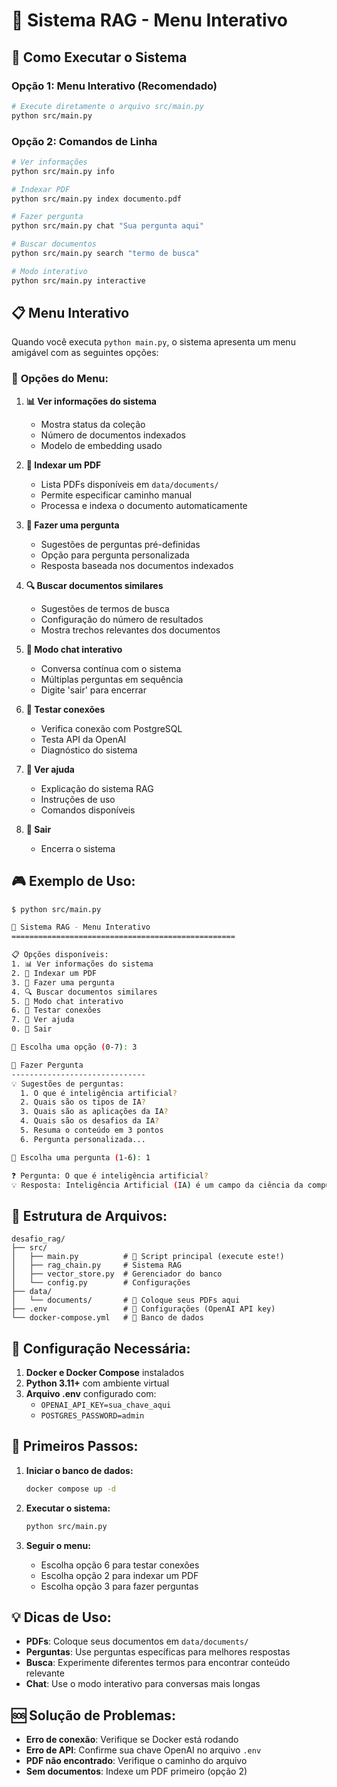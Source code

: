 # 🤖 Sistema RAG - Menu Interativo

## 🚀 Como Executar o Sistema

### **Opção 1: Menu Interativo (Recomendado)**
```bash
# Execute diretamente o arquivo src/main.py
python src/main.py
```

### **Opção 2: Comandos de Linha**
```bash
# Ver informações
python src/main.py info

# Indexar PDF
python src/main.py index documento.pdf

# Fazer pergunta
python src/main.py chat "Sua pergunta aqui"

# Buscar documentos
python src/main.py search "termo de busca"

# Modo interativo
python src/main.py interactive
```

## 📋 Menu Interativo

Quando você executa `python main.py`, o sistema apresenta um menu amigável com as seguintes opções:

### 🎯 **Opções do Menu:**

1. **📊 Ver informações do sistema**
   - Mostra status da coleção
   - Número de documentos indexados
   - Modelo de embedding usado

2. **📄 Indexar um PDF**
   - Lista PDFs disponíveis em `data/documents/`
   - Permite especificar caminho manual
   - Processa e indexa o documento automaticamente

3. **💬 Fazer uma pergunta**
   - Sugestões de perguntas pré-definidas
   - Opção para pergunta personalizada
   - Resposta baseada nos documentos indexados

4. **🔍 Buscar documentos similares**
   - Sugestões de termos de busca
   - Configuração do número de resultados
   - Mostra trechos relevantes dos documentos

5. **🤖 Modo chat interativo**
   - Conversa contínua com o sistema
   - Múltiplas perguntas em sequência
   - Digite 'sair' para encerrar

6. **🧪 Testar conexões**
   - Verifica conexão com PostgreSQL
   - Testa API da OpenAI
   - Diagnóstico do sistema

7. **📖 Ver ajuda**
   - Explicação do sistema RAG
   - Instruções de uso
   - Comandos disponíveis

0. **🚪 Sair**
   - Encerra o sistema

## 🎮 **Exemplo de Uso:**

```bash
$ python src/main.py

🤖 Sistema RAG - Menu Interativo
==================================================

📋 Opções disponíveis:
1. 📊 Ver informações do sistema
2. 📄 Indexar um PDF
3. 💬 Fazer uma pergunta
4. 🔍 Buscar documentos similares
5. 🤖 Modo chat interativo
6. 🧪 Testar conexões
7. 📖 Ver ajuda
0. 🚪 Sair

🎯 Escolha uma opção (0-7): 3

💬 Fazer Pergunta
------------------------------
💡 Sugestões de perguntas:
  1. O que é inteligência artificial?
  2. Quais são os tipos de IA?
  3. Quais são as aplicações da IA?
  4. Quais são os desafios da IA?
  5. Resuma o conteúdo em 3 pontos
  6. Pergunta personalizada...

🎯 Escolha uma pergunta (1-6): 1

❓ Pergunta: O que é inteligência artificial?
💡 Resposta: Inteligência Artificial (IA) é um campo da ciência da computação...
```

## 📁 **Estrutura de Arquivos:**

```
desafio_rag/
├── src/
│   ├── main.py          # 🎯 Script principal (execute este!)
│   ├── rag_chain.py     # Sistema RAG
│   ├── vector_store.py  # Gerenciador do banco
│   └── config.py        # Configurações
├── data/
│   └── documents/       # 📁 Coloque seus PDFs aqui
├── .env                 # 🔑 Configurações (OpenAI API key)
└── docker-compose.yml   # 🐳 Banco de dados
```

## 🔧 **Configuração Necessária:**

1. **Docker e Docker Compose** instalados
2. **Python 3.11+** com ambiente virtual
3. **Arquivo .env** configurado com:
   - `OPENAI_API_KEY=sua_chave_aqui`
   - `POSTGRES_PASSWORD=admin`

## 🚀 **Primeiros Passos:**

1. **Iniciar o banco de dados:**
   ```bash
   docker compose up -d
   ```

2. **Executar o sistema:**
   ```bash
   python src/main.py
   ```

3. **Seguir o menu:**
   - Escolha opção 6 para testar conexões
   - Escolha opção 2 para indexar um PDF
   - Escolha opção 3 para fazer perguntas

## 💡 **Dicas de Uso:**

- **PDFs**: Coloque seus documentos em `data/documents/`
- **Perguntas**: Use perguntas específicas para melhores respostas
- **Busca**: Experimente diferentes termos para encontrar conteúdo relevante
- **Chat**: Use o modo interativo para conversas mais longas

## 🆘 **Solução de Problemas:**

- **Erro de conexão**: Verifique se Docker está rodando
- **Erro de API**: Confirme sua chave OpenAI no arquivo `.env`
- **PDF não encontrado**: Verifique o caminho do arquivo
- **Sem documentos**: Indexe um PDF primeiro (opção 2)
